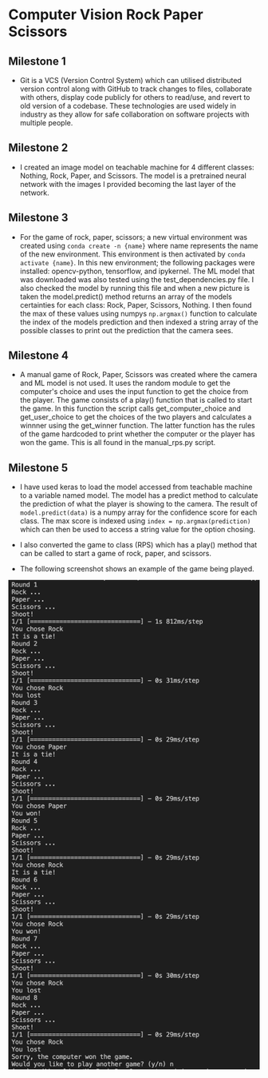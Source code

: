 # Computer Vision Rock Paper Scissors

## Milestone 1
- Git is a VCS (Version Control System) which can utilised distributed version control along with GitHub to track changes to files, collaborate with others, display code publicly for others to read/use, and revert to old version of a codebase. These technologies are used widely in industry as they allow for safe collaboration on software projects with multiple people.

## Milestone 2
- I created an image model on teachable machine for 4 different classes: Nothing, Rock, Paper, and Scissors. The model is a pretrained neural network with the images I provided becoming the last layer of the network.

## Milestone 3
- For the game of rock, paper, scissors; a new virtual environment was created using `conda create -n {name}` where name represents the name of the new environment. This environment is then activated by `conda activate {name}`. In this new environment; the following packages were installed: opencv-python, tensorflow, and ipykernel. The ML model that was downloaded was also tested using the test_dependencies.py file. I also checked the model by running this file and when a new picture is taken the model.predict() method returns an array of the models certainties for each class: Rock, Paper, Scissors, Nothing. I then found the max of these values using numpys `np.argmax()` function to calculate the index of the models prediction and then indexed a string array of the possible classes to print out the prediction that the camera sees.

## Milestone 4
- A manual game of Rock, Paper, Scissors was created where the camera and ML model is not used. It uses the random module to get the computer's choice and uses the input function to get the choice from the player. The game consists of a play() function that is called to start the game. In this function the script calls get_computer_choice and get_user_choice to get the choices of the two players and calculates a winnner using the get_winner function. The latter function has the rules of the game hardcoded to print whether the computer or the player has won the game. This is all found in the manual_rps.py script.

## Milestone 5
- I have used keras to load the model accessed from teachable machine to a variable named model. The model has a predict method to calculate the prediction of what the player is showing to the camera. The result of `model.predict(data)` is a numpy array for the confidence score for each class. The max score is indexed using `index = np.argmax(prediction)` which can then be used to access a string value for the option chosing. 

- I also converted the game to class (RPS) which has a play() method that can be called to start a game of rock, paper, and scissors. 

- The following screenshot shows an example of the game being played.

![alt text](milestone_5.png "Milestone 5 - Gameplay")